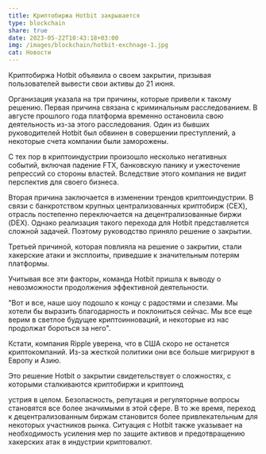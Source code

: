 ```yaml
---
title: Криптобиржа Hotbit закрывается
type: blockchain
share: true
date: 2023-05-22T10:43:18+03:00
img: /images/blockchain/hotbit-exchnage-1.jpg
cat: Новости
---
```

Криптобиржа Hotbit объявила о своем закрытии, призывая пользователей вывести свои активы до 21 июня.

Организация указала на три причины, которые привели к такому решению. Первая причина связана с криминальным расследованием. В августе прошлого года платформа временно остановила свою деятельность из-за этого расследования. Один из бывших руководителей Hotbit был обвинен в совершении преступлений, а некоторые счета компании были заморожены.

С тех пор в криптоиндустрии произошло несколько негативных событий, включая падение FTX, банковскую панику и ужесточение репрессий со стороны властей. Вследствие этого компания не видит перспектив для своего бизнеса.

Вторая причина заключается в изменении трендов криптоиндустрии. В связи с банкротством крупных централизованных криптобирж (CEX), отрасль постепенно переключается на децентрализованные биржи (DEX). Однако реализация такого перехода для Hotbit представляется сложной задачей. Поэтому руководство приняло решение о закрытии.

Третьей причиной, которая повлияла на решение о закрытии, стали хакерские атаки и эксплоиты, приведшие к значительным потерям платформы.

Учитывая все эти факторы, команда Hotbit пришла к выводу о невозможности продолжения эффективной деятельности.

"Вот и все, наше шоу подошло к концу с радостями и слезами. Мы хотели бы выразить благодарность и поклониться сейчас. Мы все еще верим в светлое будущее криптоинноваций, и некоторые из нас продолжат бороться за него".

Кстати, компания Ripple уверена, что в США скоро не останется криптокомпаний. Из-за жесткой политики они все больше мигрируют в Европу и Азию.

Это решение Hotbit о закрытии свидетельствует о сложностях, с которыми сталкиваются криптобиржи и криптоинд

устрия в целом. Безопасность, репутация и регуляторные вопросы становятся все более значимыми в этой сфере. В то же время, переход к децентрализованным биржам становится более привлекательным для некоторых участников рынка. Ситуация с Hotbit также указывает на необходимость усиления мер по защите активов и предотвращению хакерских атак в индустрии криптовалют.